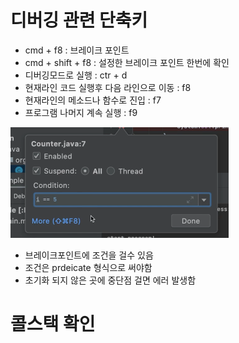 
# 디버깅 관련 단축키

- cmd + f8 : 브레이크 포인트
- cmd + shift + f8 : 설정한 브레이크 포인트 한번에 확인
- 디버깅모드로 실행 : ctr + d
- 현재라인 코드 실행후 다음 라인으로 이동 : f8
- 현재라인의 메소드나 함수로 진입 : f7
- 프로그램 나머지 계속 실행 : f9

![img.png](img.png)
- 브레이크포인트에 조건을 걸수 있음
- 조건은 prdeicate 형식으로 써야함
- 초기화 되지 않은 곳에 중단점 걸면 에러 발생함

# 콜스택 확인

